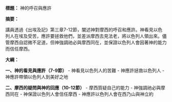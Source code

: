 **標題：** 神的呼召與應許

**摘要：**

講員透過《出埃及記》第三章7-12節，闡述神對摩西的呼召和應許。神看見以色列人在埃及受苦，應許要拯救他們，並差派摩西去見法老，將以色列人領出來。儘管摩西自認微不足道，但神強調祂必與摩西同在，並保證以色列人會因著神的能力而信任摩西。

**大綱：**

**一、神的看見與應許（7-9節）**
    - 神看見以色列人的苦難
    - 神應許拯救以色列人
    - 神應許帶領以色列人到美好之地

**二、摩西的疑問與神的回應（10-12節）**
    - 摩西質疑自己的能力
    - 神強調祂必與摩西同在
    - 神保證以色列人會信任摩西
    - 神應許以色列人會在西乃山與神立約